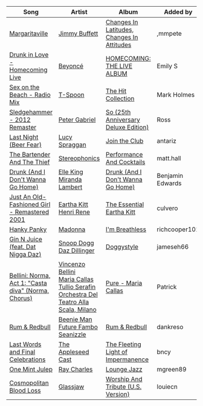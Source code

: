 | Song | Artist | Album | Added by |
|-|-|-|-|
| [Margaritaville](https://open.spotify.com/track/4EEjMyQub6tgFVshlM9j1M) | [Jimmy Buffett](https://open.spotify.com/artist/28AyklUmMECPwdfo8NEsV0) | [Changes In Latitudes, Changes In Attitudes](https://open.spotify.com/album/3JWlQzyse21gwhqu2D6UQD) | ,mmpete |
| [Drunk in Love - Homecoming Live](https://open.spotify.com/track/4LzdggfUuKAK5zypoKnueZ) | [Beyoncé](https://open.spotify.com/artist/6vWDO969PvNqNYHIOW5v0m) | [HOMECOMING: THE LIVE ALBUM](https://open.spotify.com/album/35S1JCj5paIfElT2GODl6x) | Emily S |
| [Sex on the Beach - Radio Mix](https://open.spotify.com/track/0IprUQmGWvCtnbcpHj9UIi) | [T-Spoon](https://open.spotify.com/artist/6AGGV787LmMPGeyCgZqy6U) | [The Hit Collection](https://open.spotify.com/album/47vSyDEsXn8mG7JKDMiK5L) | Mark Holmes |
| [Sledgehammer - 2012 Remaster](https://open.spotify.com/track/4AUS8KNz7zX8XFu9L38GT0) | [Peter Gabriel](https://open.spotify.com/artist/7C4sUpWGlTy7IANjruj02I) | [So (25th Anniversary Deluxe Edition)](https://open.spotify.com/album/1vJ8rCzq6BJtKGz9Yf6oT3) | Ross |
| [Last Night (Beer Fear)](https://open.spotify.com/track/0tn15AIyBUAi9WLzzhKQsk) | [Lucy Spraggan](https://open.spotify.com/artist/3QLPy7F0m9XgChp2Lk9B3N) | [Join the Club](https://open.spotify.com/album/1IjbX0w4wI4Pb7G8lu238I) | antariz |
| [The Bartender And The Thief](https://open.spotify.com/track/1oQYWDtZY0cOKXogDIu14t) | [Stereophonics](https://open.spotify.com/artist/21UJ7PRWb3Etgsu99f8yo8) | [Performance And Cocktails](https://open.spotify.com/album/3L8K0FWsWGSHvYj56skH00) | matt.hall |
| [Drunk (And I Don't Wanna Go Home)](https://open.spotify.com/track/0QULNNd9z5s35entfiiXoa) | [Elle King](https://open.spotify.com/artist/3bhu7P5PfngueRHiB9hjcx)<br>[Miranda Lambert](https://open.spotify.com/artist/66lH4jAE7pqPlOlzUKbwA0) | [Drunk (And I Don't Wanna Go Home)](https://open.spotify.com/album/6F6ZYE96lTFgzWotepEDhZ) | Benjamin Edwards |
| [Just An Old-Fashioned Girl - Remastered 2001](https://open.spotify.com/track/1blZIJ2vUTy646l54Vfmdb) | [Eartha Kitt](https://open.spotify.com/artist/1AwO9pWEBSBoWdEZu28XDC)<br>[Henri Rene](https://open.spotify.com/artist/65dfY9wvk8WRCknx4EQIeT) | [The Essential Eartha Kitt](https://open.spotify.com/album/3YYxlTrYciDHu3j7E5wGrZ) | culvero |
| [Hanky Panky](https://open.spotify.com/track/0TtjIsd6WB3hzFu0ra8g8p) | [Madonna](https://open.spotify.com/artist/6tbjWDEIzxoDsBA1FuhfPW) | [I'm Breathless](https://open.spotify.com/album/38nngL1nidjNYdHvJ3xJED) | richcooper101 |
| [Gin N Juice (feat. Dat Nigga Daz)](https://open.spotify.com/track/7sPt2cfrg7DrVP52zfvS1i) | [Snoop Dogg](https://open.spotify.com/artist/7hJcb9fa4alzcOq3EaNPoG)<br>[Daz Dillinger](https://open.spotify.com/artist/5Jz9kKRnCRLTodCH58MyB4) | [Doggystyle](https://open.spotify.com/album/57elsC8jWIydd3qGLf5w8C) | jameseh66 |
| [Bellini: Norma, Act 1: "Casta diva" (Norma, Chorus)](https://open.spotify.com/track/0iDe28kRCRGTg9TazoIF2f) | [Vincenzo Bellini](https://open.spotify.com/artist/6AphpMkKDU4I3Z6XaGu1UV)<br>[Maria Callas](https://open.spotify.com/artist/0bjdfjE8XbLa2Odstu6E1E)<br>[Tullio Serafin](https://open.spotify.com/artist/3UYZxxxrntUxxEeRycqHvq)<br>[Orchestra Del Teatro Alla Scala, Milano](https://open.spotify.com/artist/7JdPe4gzrYmbcko3FTav57) | [Pure - Maria Callas](https://open.spotify.com/album/0uloEl7atU9mPvHlgzuDtO) | Patrick |
| [Rum & Redbull](https://open.spotify.com/track/3rcdpymBJXEExx2YcZbjMU) | [Beenie Man](https://open.spotify.com/artist/4L3GTE04bW5N7azA9QPhjA)<br>[Future Fambo](https://open.spotify.com/artist/6iGnMrpoPy3fPn2JwawcUI)<br>[Seanizzle](https://open.spotify.com/artist/4WYP9l7S3oTiE2Pb8awwOX) | [Rum & Redbull](https://open.spotify.com/album/3og1VflDWwrGfXysXRzdcR) | dankreso |
| [Last Words and Final Celebrations](https://open.spotify.com/track/6OFFRlWfJUPuUQXwPZaXlU) | [The Appleseed Cast](https://open.spotify.com/artist/0MkAzpDHUZpuDnWGUII4RN) | [The Fleeting Light of Impermanence](https://open.spotify.com/album/1YIK4zD8nDqN210TJIyiPB) | bncy |
| [One Mint Julep](https://open.spotify.com/track/3Pq3nWYY5IBHfFhCdrZgzt) | [Ray Charles](https://open.spotify.com/artist/1eYhYunlNJlDoQhtYBvPsi) | [Lounge Jazz](https://open.spotify.com/album/6rhfgujT6eCMrlnQay4T0C) | mgreen89 |
| [Cosmopolitan Blood Loss](https://open.spotify.com/track/4s85V8jg9bOfylFEaVLyqS) | [Glassjaw](https://open.spotify.com/artist/7nt6S4klYHg4I7Q4lTSmc0) | [Worship And Tribute (U.S. Version)](https://open.spotify.com/album/0KeXHDwyfBUshx0c9AqjpT) | louiecn |
